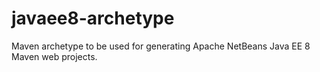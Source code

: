 # javaee8-archetype

Maven archetype to be used for generating Apache NetBeans Java EE 8 Maven web projects.
